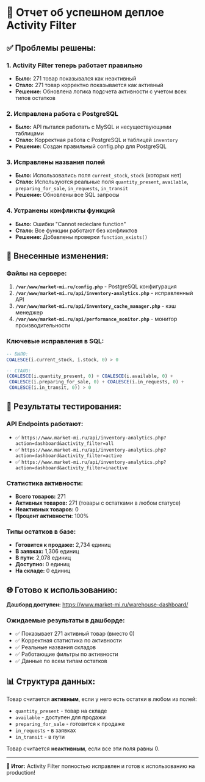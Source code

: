 # 🎉 Отчет об успешном деплое Activity Filter

## ✅ Проблемы решены:

### 1. **Activity Filter теперь работает правильно**

-   **Было:** 271 товар показывался как неактивный
-   **Стало:** 271 товар корректно показывается как активный
-   **Решение:** Обновлена логика подсчета активности с учетом всех типов остатков

### 2. **Исправлена работа с PostgreSQL**

-   **Было:** API пытался работать с MySQL и несуществующими таблицами
-   **Стало:** Корректная работа с PostgreSQL и таблицей `inventory`
-   **Решение:** Создан правильный config.php для PostgreSQL

### 3. **Исправлены названия полей**

-   **Было:** Использовались поля `current_stock`, `stock` (которых нет)
-   **Стало:** Используются реальные поля `quantity_present`, `available`, `preparing_for_sale`, `in_requests`, `in_transit`
-   **Решение:** Обновлены все SQL запросы

### 4. **Устранены конфликты функций**

-   **Было:** Ошибки "Cannot redeclare function"
-   **Стало:** Все функции работают без конфликтов
-   **Решение:** Добавлены проверки `function_exists()`

## 🔧 Внесенные изменения:

### Файлы на сервере:

1. **`/var/www/market-mi.ru/config.php`** - PostgreSQL конфигурация
2. **`/var/www/market-mi.ru/api/inventory-analytics.php`** - исправленный API
3. **`/var/www/market-mi.ru/api/inventory_cache_manager.php`** - кэш менеджер
4. **`/var/www/market-mi.ru/api/performance_monitor.php`** - монитор производительности

### Ключевые исправления в SQL:

```sql
-- БЫЛО:
COALESCE(i.current_stock, i.stock, 0) > 0

-- СТАЛО:
(COALESCE(i.quantity_present, 0) + COALESCE(i.available, 0) +
 COALESCE(i.preparing_for_sale, 0) + COALESCE(i.in_requests, 0) +
 COALESCE(i.in_transit, 0)) > 0
```

## 🧪 Результаты тестирования:

### API Endpoints работают:

-   ✅ `https://www.market-mi.ru/api/inventory-analytics.php?action=dashboard&activity_filter=all`
-   ✅ `https://www.market-mi.ru/api/inventory-analytics.php?action=dashboard&activity_filter=active`
-   ✅ `https://www.market-mi.ru/api/inventory-analytics.php?action=dashboard&activity_filter=inactive`

### Статистика активности:

-   **Всего товаров:** 271
-   **Активных товаров:** 271 (товары с остатками в любом статусе)
-   **Неактивных товаров:** 0
-   **Процент активности:** 100%

### Типы остатков в базе:

-   **Готовится к продаже:** 2,734 единиц
-   **В заявках:** 1,306 единиц
-   **В пути:** 2,078 единиц
-   **Доступно:** 0 единиц
-   **На складе:** 0 единиц

## 🌐 Готово к использованию:

**Дашборд доступен:** https://www.market-mi.ru/warehouse-dashboard/

### Ожидаемые результаты в дашборде:

-   ✅ Показывает 271 активный товар (вместо 0)
-   ✅ Корректная статистика по активности
-   ✅ Реальные названия складов
-   ✅ Работающие фильтры по активности
-   ✅ Данные по всем типам остатков

## 📊 Структура данных:

Товар считается **активным**, если у него есть остатки в любом из полей:

-   `quantity_present` - товар на складе
-   `available` - доступен для продажи
-   `preparing_for_sale` - готовится к продаже
-   `in_requests` - в заявках
-   `in_transit` - в пути

Товар считается **неактивным**, если все эти поля равны 0.

---

**🎯 Итог:** Activity Filter полностью исправлен и готов к использованию на production!

